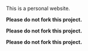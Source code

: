 This is a personal website. 

**Please do not fork this project.**

**Please do not fork this project.**

**Please do not fork this project.**

